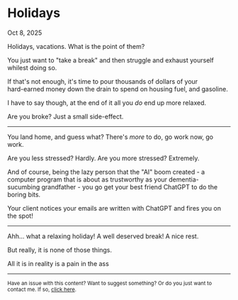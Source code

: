 # Holidays
Oct 8, 2025

Holidays, vacations. What is the point of them?

You just want to "take a break" and then struggle and exhaust yourself whilest doing so.

If that's not enough, it's time to pour thousands of dollars of your<br>
hard-earned money down the drain to spend on housing fuel, and gasoline.


I have to say though, at the end of it all you _do_ end up more relaxed.

Are you broke? Just a small side-effect.

---

You land home, and guess what? There's _more_ to do, go work now, go work.

Are you less stressed? Hardly. Are you more stressed? Extremely.

And of course, being the lazy person that the "AI" boom created - a computer program that is about as trustworthy as your dementia-sucumbing grandfather - you go get your best friend ChatGPT to do the boring bits.


Your client notices your emails are written with ChatGPT and fires you on the spot!

---

Ahh... what a relaxing holiday! A well deserved break! A nice rest.

But really, it is none of those things.

All it is in reality is a pain in the ass

---

<sub>Have an issue with this content? Want to suggest something? Or do you just want to contact me. If so, [click here](https://github.com/zackhe-blog/zackhe-blog.github.io/issues/new).</sub>
